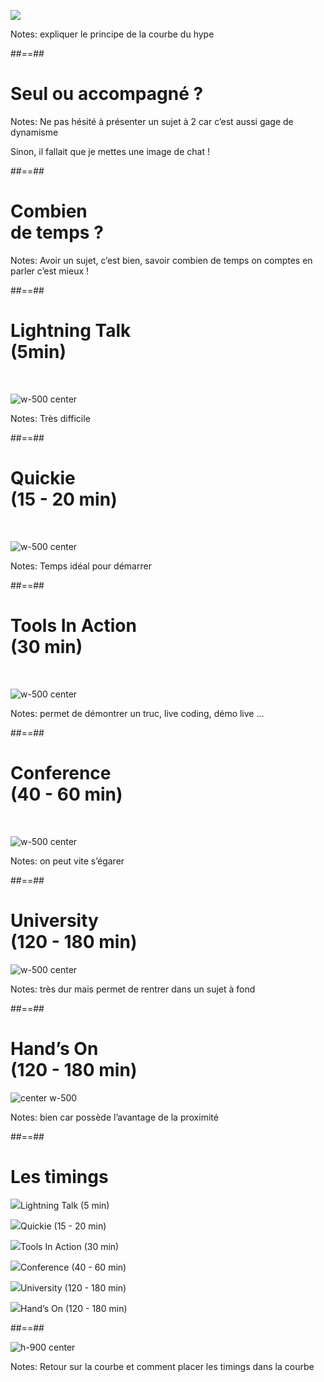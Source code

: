 

![](./assets/images/g3d67955561_0_48.png) 
<!-- .element: class="full-center" -->

Notes:
expliquer le principe de la courbe du hype




##==##

<!-- .slide: class="transition bottom mask" data-background="./assets/images/g3a864e7b0c_0_496.png"-->

# Seul ou accompagné ?

Notes:
Ne pas hésité à présenter un sujet à 2  car c’est aussi gage de dynamisme

Sinon, il fallait que je mettes une image de chat !




##==##

<!-- .slide: data-background="./assets/images/g3d67955561_0_63.png"-->

<h1 class="bandeau block">Combien <br>
de temps ?
</h1>


Notes:
Avoir un sujet, c’est bien, savoir combien de temps on comptes en parler c’est mieux !




##==##

<!-- .slide: data-type-show="prez"-->

<h1> Lightning Talk <br> (5min)</h1>


<br>

![](./assets/images/g3d67955561_0_76.png 'w-500 center')

Notes:
Très difficile



##==##

<!-- .slide: data-type-show="prez"-->

<h1> Quickie <br> (15 - 20 min)</h1>


<br>

![](./assets/images/g3d67955561_0_76.png 'w-500 center')

Notes:
Temps idéal pour démarrer 




##==##

<!-- .slide: data-type-show="prez"-->

<h1>Tools In Action <br>(30 min)</h1>

<br>

![](./assets/images/g3d67955561_0_97.png 'w-500 center')

Notes:
permet de démontrer un truc, live coding, démo live ...




##==##

<!-- .slide: data-type-show="prez"-->

<h1>Conference<br>(40 - 60 min)</h1>

<br>

![](./assets/images/g3d67955561_0_100.png 'w-500 center')

Notes:
on peut vite s’égarer




##==##

<!-- .slide: data-type-show="prez"-->

<h1>University<br>(120 - 180 min)</h1>


![](./assets/images/g3d67955561_0_98.png 'w-500 center')

Notes:
très dur mais permet de rentrer dans un sujet à fond




##==##

<!-- .slide: data-type-show="prez"-->

<h1>Hand’s On<br>(120 - 180 min)</h1>


![](./assets/images/g3d67955561_0_101.png 'center w-500')

Notes:
bien car possède l’avantage de la proximité



##==##

<!-- .slide: data-type-show="full"-->

# Les timings

<img class="w-100" src="./assets/images/g3d67955561_0_76.png"><span>Lightning Talk (5 min)</span>

<img class="w-100" src="./assets/images/g3d67955561_0_76.png"><span>Quickie (15 - 20 min)</span>

<img class="w-100" src="./assets/images/g3d67955561_0_97.png"><span>Tools In Action (30 min)</span>

<img class="w-100" src="./assets/images/g3d67955561_0_100.png"><span>Conference (40 - 60 min)</span>

<img class="w-100" src="./assets/images/g3d67955561_0_98.png"><span>University (120 - 180 min)</span>

<img class="w-100" src="./assets/images/g3d67955561_0_101.png"><span>Hand’s On (120 - 180 min)</span>


##==##




![](./assets/images/gartner-timing.png 'h-900 center')

Notes:
Retour sur la courbe et comment placer les timings dans la courbe
